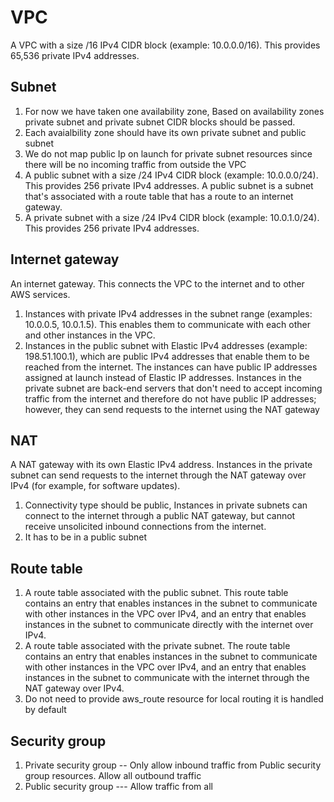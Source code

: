 # VPC
A VPC with a size /16 IPv4 CIDR block (example: 10.0.0.0/16). This provides 65,536 private IPv4 addresses.
## Subnet
1. For now we have taken one availability zone, Based on availability zones private subnet and private subnet CIDR blocks should be passed.
2. Each avaialbility zone should have its own private subnet and public subnet
3. We do not map public Ip on launch for private subnet resources since there will be no incoming traffic from outside the VPC
4. A public subnet with a size /24 IPv4 CIDR block (example: 10.0.0.0/24). This provides 256 private IPv4 addresses. A public subnet is a subnet that's associated with a route table that has a route to an internet gateway.
5. A private subnet with a size /24 IPv4 CIDR block (example: 10.0.1.0/24). This provides 256 private IPv4 addresses.
## Internet gateway
An internet gateway. This connects the VPC to the internet and to other AWS services.
1. Instances with private IPv4 addresses in the subnet range (examples: 10.0.0.5, 10.0.1.5). This enables them to communicate with each other and other instances in the VPC.
2. Instances in the public subnet with Elastic IPv4 addresses (example: 198.51.100.1), which are public IPv4 addresses that enable them to be reached from the internet. The instances can have public IP addresses assigned at launch instead of Elastic IP addresses. Instances in the private subnet are back-end servers that don't need to accept incoming traffic from the internet and therefore do not have public IP addresses; however, they can send requests to the internet using the NAT gateway 
## NAT
A NAT gateway with its own Elastic IPv4 address. Instances in the private subnet can send requests to the internet through the NAT gateway over IPv4 (for example, for software updates).
1. Connectivity type should be public, Instances in private subnets can connect to the internet through a public NAT gateway, but cannot receive unsolicited inbound connections from the internet. 
2. It has to be in a public subnet
## Route table
1. A route table associated with the public subnet. This route table contains an entry that enables instances in the subnet to communicate with other instances in the VPC over IPv4, and an entry that enables instances in the subnet to communicate directly with the internet over IPv4.
2. A route table associated with the private subnet. The route table contains an entry that enables instances in the subnet to communicate with other instances in the VPC over IPv4, and an entry that enables instances in the subnet to communicate with the internet through the NAT gateway over IPv4.
3. Do not need to provide aws_route resource for local routing it is handled by default
## Security group
1. Private security group -- Only allow inbound traffic from Public security group resources. Allow all outbound traffic
2. Public security group --- Allow traffic from all




